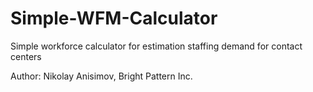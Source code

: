 Simple-WFM-Calculator
=====================

Simple workforce calculator for estimation staffing demand for contact centers

Author: Nikolay Anisimov, Bright Pattern Inc.
